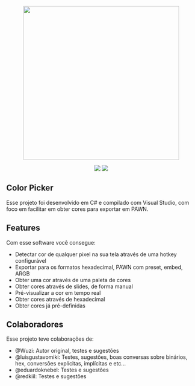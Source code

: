 <p align="center">
    <img src="https://user-images.githubusercontent.com/4088193/37255248-6af141bc-2528-11e8-82f0-92065d736549.png" width="414" height="407"/>
</p>
<p align="center">
    <img src="https://img.shields.io/badge/build-passing-brightgreen.svg"/>
    <img src="https://img.shields.io/badge/.net-4.5-brightgreen.svg"/>
</p>

## Color Picker

Esse projeto foi desenvolvido em C# e compilado com Visual Studio, com foco em facilitar em obter cores para exportar em PAWN.

## Features

Com esse software você consegue:

- Detectar cor de qualquer pixel na sua tela através de uma hotkey configurável
- Exportar para os formatos hexadecimal, PAWN com preset, embed, ARGB
- Obter uma cor através de uma paleta de cores
- Obter cores através de slides, de forma manual
- Pré-visualizar a cor em tempo real
- Obter cores através de hexadecimal
- Obter cores já pré-definidas

## Colaboradores

Esse projeto teve colaborações de:
- @Wuzi: Autor original, testes e sugestões
- @luisgustavomiki: Testes, sugestões, boas conversas sobre binários, hex, conversões explícitas, implícitas e etc...
- @eduardoknebel: Testes e sugestões
- @redkiil: Testes e sugestões
